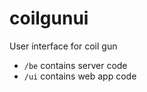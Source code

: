 # coilgunui
User interface for coil gun

- `/be` contains server code
- `/ui` contains web app code

